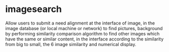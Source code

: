 # imagesearch
Allow users to submit a need alignment at the interface of image, in the image database (or local machine or network) to find pictures, background by performing similarity comparison algorithm to find other images which have the same or similar content, in the interface according to the similarity from big to small, the 6 image similarity and numerical display.
